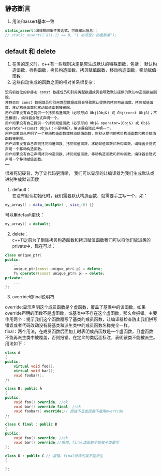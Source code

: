 <!--
 * @Author: zzzzztw
 * @Date: 2023-03-06 13:20:39
 * @LastEditors: Do not edit
 * @LastEditTime: 2023-03-06 14:13:38
 * @FilePath: /cpptest/modernC++/4. 静态断言，成员函数说明符.md
-->
## 静态断言
1. 用法和assert基本一致
```cpp
static_assert(编译期间条件表达式，可选输出信息)；
// static_assert(i &(i-1) == 0, "i 必须是2 的整数幂");
```

## default 和 delete
1. 在类的定义时，c++有一些规则决定是否生成默认的特殊函数，包括：
默认构造函数，析构函数，拷贝构造函数，拷贝赋值函数，移动构造函数，移动赋值函数。
2. 这些自动生成的函数之间的相对关系很复杂：  
```
没有初始化的非静态 const 数据成员和引用类型数据成员会导致默认提供的默认构造函数被删除。  
非静态的 const 数据成员和引用类型数据成员会导致默认提供的拷贝构造函数、拷贝赋值函数、移动构造函数和移动赋值函数被删除。  
用户如果没有自己提供一个拷贝构造函数（必须形如 Obj(Obj&) 或 Obj(const Obj&)；不是模板），编译器会隐式声明一个。 
用户如果没有自己提供一个拷贝赋值函数（必须形如 Obj& operator=(Obj&) 或 Obj& operator=(const Obj&)；不是模板），编译器会隐式声明一个。  
用户如果自己声明了一个移动构造函数或移动赋值函数，则默认提供的拷贝构造函数和拷贝赋值函数被删除。  
用户如果没有自己声明拷贝构造函数、拷贝赋值函数、移动赋值函数和析构函数，编译器会隐式声明一个移动构造函数。  
用户如果没有自己声明拷贝构造函数、拷贝赋值函数、移动构造函数和析构函数，编译器会隐式声明一个移动赋值函数。  
……
```
很难死记硬背，为了让代码更清晰， 我们可以显示的让编译器为我们生成默认或进制生成默认函数  
1. default：  
在没有默认初始化时，我们需要默认构造函数，就需要手工写一个，如：
```cpp
my_array() : data_(nullptr) , size_(0) {}
```
可以用default更快：
```cpp
my_array() = default;
```
2. delete：  
c++11之前为了删除拷贝构造函数和拷贝赋值函数我们可以将他们放进类的private中，现在可以：
```cpp
class unique_ptr{
public:
    ...
    unique_ptr(const unique_ptr& p) = delete;
    T& operator(const unique_ptr& p) = delete;
private:
    ...
};
```

3. override和final说明符

override:显示声明这个成员函数是个虚函数，覆盖了基类中的该函数，如果override声明的函数不是虚函数，或基类中不存在这个虚函数，那么会报错。主要作用两个：提示我们这个函数覆写了基类的成员函数，让编译器检查防止我们拼写错误或者代码改动没有将基类和派生类中的成员函数名称完全一样。  
final：两个用法，在成员函数后面加上时表明成员函数是一个虚函数，且虚函数不能再派生类中被覆盖，否则报错。在定义的类后面标注，表明该类不能被派生。用法如下：

```cpp
class A
{
public:
    virtual void foo();
    virtual void bar();
    void foobar();
};

class B: public A
{
public:
    void foo() override; //ok
    void bar() override final; //ok
    void foobar() override;// 报错不是虚函数不能用override
};

class C final : public B
{
public:
    void foo() override; //ok
    void bar() override;//报错，final虚函数不能被子类覆写
};

class D : public C // 报错，final修饰的类不能派生 
{

};

```